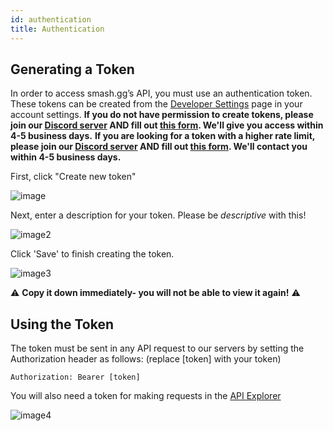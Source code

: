 ```yaml
---
id: authentication
title: Authentication
---
```


## Generating a Token

In order to access smash.gg’s API, you must use an authentication token.
These tokens can be created from the <a href="https://smash.gg/admin/profile/developer" target="_blank">
Developer Settings</a> page in your account settings.
**If you do not have permission to create tokens, please join our [Discord server](https://developer.smash.gg/docs/join-discord) AND fill out [this form](https://forms.gle/UBEG8HeaMLegcDCVA). We'll give you access within 4-5 business days.** **If you are looking for a token with a higher rate limit, please join our [Discord server](https://developer.smash.gg/docs/join-discord) AND fill out [this form](https://forms.gle/fZCshwFmJqBPg8dr7). We'll contact you within 4-5 business days.**

First, click "Create new token"

![image](https://imgur.com/Xx4LNIN.png)

Next, enter a description for your token. Please be _descriptive_ with this!

![image2](https://imgur.com/b2russ6.png)

Click 'Save' to finish creating the token.

![image3](https://imgur.com/nEycaZA.png)

⚠ **Copy it down immediately- you will not be able to view it again!** ⚠

## Using the Token

The token must be sent in any API request to our servers by setting the Authorization header as follows: (replace \[token\] with your token)

```
Authorization: Bearer [token]
```

You will also need a token for making requests in the [API Explorer](/explorer)

![image4](https://imgur.com/WZjuFCE.png)
